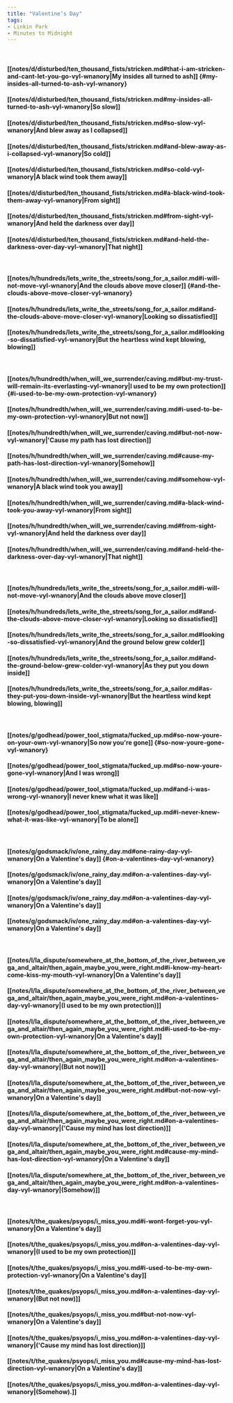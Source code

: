 ```yaml
---
title: "Valentine’s Day"
tags:
- Linkin Park
- Minutes to Midnight
---
```

&nbsp;
#### [[notes/d/disturbed/ten_thousand_fists/stricken.md#that-i-am-stricken-and-cant-let-you-go-vyl-wnanory|My insides all turned to ash]] {#my-insides-all-turned-to-ash-vyl-wnanory}
#### [[notes/d/disturbed/ten_thousand_fists/stricken.md#my-insides-all-turned-to-ash-vyl-wnanory|So slow]]
#### [[notes/d/disturbed/ten_thousand_fists/stricken.md#so-slow-vyl-wnanory|And blew away as I collapsed]]
#### [[notes/d/disturbed/ten_thousand_fists/stricken.md#and-blew-away-as-i-collapsed-vyl-wnanory|So cold]]
#### [[notes/d/disturbed/ten_thousand_fists/stricken.md#so-cold-vyl-wnanory|A black wind took them away]]
#### [[notes/d/disturbed/ten_thousand_fists/stricken.md#a-black-wind-took-them-away-vyl-wnanory|From sight]]
#### [[notes/d/disturbed/ten_thousand_fists/stricken.md#from-sight-vyl-wnanory|And held the darkness over day]]
#### [[notes/d/disturbed/ten_thousand_fists/stricken.md#and-held-the-darkness-over-day-vyl-wnanory|That night]]
&nbsp;
#### [[notes/h/hundreds/lets_write_the_streets/song_for_a_sailor.md#i-will-not-move-vyl-wnanory|And the clouds above move closer]] {#and-the-clouds-above-move-closer-vyl-wnanory}
#### [[notes/h/hundreds/lets_write_the_streets/song_for_a_sailor.md#and-the-clouds-above-move-closer-vyl-wnanory|Looking so dissatisfied]]
#### [[notes/h/hundreds/lets_write_the_streets/song_for_a_sailor.md#looking-so-dissatisfied-vyl-wnanory|But the heartless wind kept blowing, blowing]]
&nbsp;
#### [[notes/h/hundredth/when_will_we_surrender/caving.md#but-my-trust-will-remain-its-everlasting-vyl-wnanory|I used to be my own protection]] {#i-used-to-be-my-own-protection-vyl-wnanory}
#### [[notes/h/hundredth/when_will_we_surrender/caving.md#i-used-to-be-my-own-protection-vyl-wnanory|But not now]]
#### [[notes/h/hundredth/when_will_we_surrender/caving.md#but-not-now-vyl-wnanory|'Cause my path has lost direction]]
#### [[notes/h/hundredth/when_will_we_surrender/caving.md#cause-my-path-has-lost-direction-vyl-wnanory|Somehow]]
#### [[notes/h/hundredth/when_will_we_surrender/caving.md#somehow-vyl-wnanory|A black wind took you away]]
#### [[notes/h/hundredth/when_will_we_surrender/caving.md#a-black-wind-took-you-away-vyl-wnanory|From sight]]
#### [[notes/h/hundredth/when_will_we_surrender/caving.md#from-sight-vyl-wnanory|And held the darkness over day]]
#### [[notes/h/hundredth/when_will_we_surrender/caving.md#and-held-the-darkness-over-day-vyl-wnanory|That night]]
&nbsp;
#### [[notes/h/hundreds/lets_write_the_streets/song_for_a_sailor.md#i-will-not-move-vyl-wnanory|And the clouds above move closer]]
#### [[notes/h/hundreds/lets_write_the_streets/song_for_a_sailor.md#and-the-clouds-above-move-closer-vyl-wnanory|Looking so dissatisfied]]
#### [[notes/h/hundreds/lets_write_the_streets/song_for_a_sailor.md#looking-so-dissatisfied-vyl-wnanory|And the ground below grew colder]]
#### [[notes/h/hundreds/lets_write_the_streets/song_for_a_sailor.md#and-the-ground-below-grew-colder-vyl-wnanory|As they put you down inside]]
#### [[notes/h/hundreds/lets_write_the_streets/song_for_a_sailor.md#as-they-put-you-down-inside-vyl-wnanory|But the heartless wind kept blowing, blowing]]
&nbsp;
#### [[notes/g/godhead/power_tool_stigmata/fucked_up.md#so-now-youre-on-your-own-vyl-wnanory|So now you're gone]] {#so-now-youre-gone-vyl-wnanory}
#### [[notes/g/godhead/power_tool_stigmata/fucked_up.md#so-now-youre-gone-vyl-wnanory|And I was wrong]]
#### [[notes/g/godhead/power_tool_stigmata/fucked_up.md#and-i-was-wrong-vyl-wnanory|I never knew what it was like]]
#### [[notes/g/godhead/power_tool_stigmata/fucked_up.md#i-never-knew-what-it-was-like-vyl-wnanory|To be alone]]
&nbsp;
#### [[notes/g/godsmack/iv/one_rainy_day.md#one-rainy-day-vyl-wnanory|On a Valentine's day]] {#on-a-valentines-day-vyl-wnanory}
#### [[notes/g/godsmack/iv/one_rainy_day.md#on-a-valentines-day-vyl-wnanory|On a Valentine's day]]
#### [[notes/g/godsmack/iv/one_rainy_day.md#on-a-valentines-day-vyl-wnanory|On a Valentine's day]]
#### [[notes/g/godsmack/iv/one_rainy_day.md#on-a-valentines-day-vyl-wnanory|On a Valentine's day]]
&nbsp;
#### [[notes/l/la_dispute/somewhere_at_the_bottom_of_the_river_between_vega_and_altair/then_again_maybe_you_were_right.md#i-know-my-heart-come-kiss-my-mouth-vyl-wnanory|On a Valentine's day]]
#### [[notes/l/la_dispute/somewhere_at_the_bottom_of_the_river_between_vega_and_altair/then_again_maybe_you_were_right.md#on-a-valentines-day-vyl-wnanory|(I used to be my own protection)]]
#### [[notes/l/la_dispute/somewhere_at_the_bottom_of_the_river_between_vega_and_altair/then_again_maybe_you_were_right.md#i-used-to-be-my-own-protection-vyl-wnanory|On a Valentine's day]]
#### [[notes/l/la_dispute/somewhere_at_the_bottom_of_the_river_between_vega_and_altair/then_again_maybe_you_were_right.md#on-a-valentines-day-vyl-wnanory|(But not now)]]
#### [[notes/l/la_dispute/somewhere_at_the_bottom_of_the_river_between_vega_and_altair/then_again_maybe_you_were_right.md#but-not-now-vyl-wnanory|On a Valentine's day]]
#### [[notes/l/la_dispute/somewhere_at_the_bottom_of_the_river_between_vega_and_altair/then_again_maybe_you_were_right.md#on-a-valentines-day-vyl-wnanory|('Cause my mind has lost direction)]]
#### [[notes/l/la_dispute/somewhere_at_the_bottom_of_the_river_between_vega_and_altair/then_again_maybe_you_were_right.md#cause-my-mind-has-lost-direction-vyl-wnanory|On a Valentine's day]]
#### [[notes/l/la_dispute/somewhere_at_the_bottom_of_the_river_between_vega_and_altair/then_again_maybe_you_were_right.md#on-a-valentines-day-vyl-wnanory|(Somehow)]]
&nbsp;
#### [[notes/t/the_quakes/psyops/i_miss_you.md#i-wont-forget-you-vyl-wnanory|On a Valentine's day]]
#### [[notes/t/the_quakes/psyops/i_miss_you.md#on-a-valentines-day-vyl-wnanory|(I used to be my own protection)]]
#### [[notes/t/the_quakes/psyops/i_miss_you.md#i-used-to-be-my-own-protection-vyl-wnanory|On a Valentine's day]]
#### [[notes/t/the_quakes/psyops/i_miss_you.md#on-a-valentines-day-vyl-wnanory|(But not now)]]
#### [[notes/t/the_quakes/psyops/i_miss_you.md#but-not-now-vyl-wnanory|On a Valentine's day]]
#### [[notes/t/the_quakes/psyops/i_miss_you.md#on-a-valentines-day-vyl-wnanory|('Cause my mind has lost direction)]]
#### [[notes/t/the_quakes/psyops/i_miss_you.md#cause-my-mind-has-lost-direction-vyl-wnanory|On a Valentine's day]]
#### [[notes/t/the_quakes/psyops/i_miss_you.md#on-a-valentines-day-vyl-wnanory|(Somehow).]]
